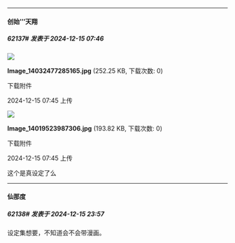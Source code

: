 ﻿
*****

####  创始’’’天翔  
##### 62137#       发表于 2024-12-15 07:46

<img src="https://img.saraba1st.com/forum/202412/15/074545t1al5key1gmw5o5a.jpg" referrerpolicy="no-referrer">

<strong>Image_14032477285165.jpg</strong> (252.25 KB, 下载次数: 0)

下载附件

2024-12-15 07:45 上传

<img src="https://img.saraba1st.com/forum/202412/15/074549zi8epmzjedr3a8jp.jpg" referrerpolicy="no-referrer">

<strong>Image_14019523987306.jpg</strong> (193.82 KB, 下载次数: 0)

下载附件

2024-12-15 07:45 上传

这个是真设定了么


*****

####  仙那度  
##### 62138#       发表于 2024-12-15 23:57

设定集想要，不知道会不会带漫画。

